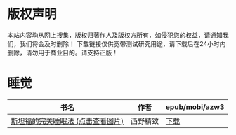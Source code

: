 # 版权声明

本站内容均从网上搜集，版权归著作人及版权方所有，如侵犯您的权益，请通知我们，我们将会及时删除！ 下载链接仅供宽带测试研究用途，请下载后在24小时内删除，请勿用于商业目的。请支持正版！

# 睡觉

| 书名 | 作者 | epub/mobi/azw3 |
| --- | --- | --- |
| [斯坦福的完美睡眠法 (点击查看图片)](https://www.dushupai.com/attachment/2024/06/04/dfd7834d3bb59167.jpg) | 西野精致 | [下载](https://url89.ctfile.com/f/31084289-1357024213-e8d4ce?p=8866) |
